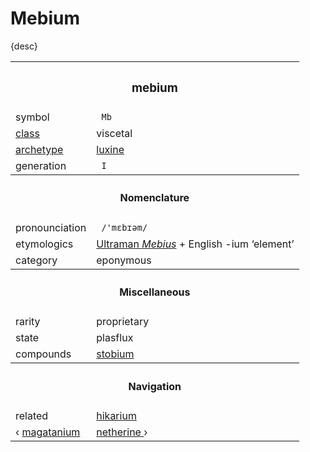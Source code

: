# Mebium

{desc}


<table>
  <tr>
    <th colspan="2"> <h3> mebium </h3> </th>
  </tr>
  <tr>
    <td> symbol </td>
    <td> <code> Mb </code> </td>
  </tr>
  <tr>
    <td> <a href="../readme.md#class"> class </a> </td>
    <td> viscetal </td> 
  </tr>
  <tr>
    <td> <a href="../readme.md#archetype"> archetype </a> </td>
    <td> <a href="–"> luxine </a> </td>
  </tr>
  <tr>
    <td> generation </td>
    <td> <code> I </code> </td>
  </tr>
  <tr>
    <th colspan="2"> <h4> Nomenclature </h4> </th>
  </tr>
  <tr>
    <td> pronounciation </td>
    <td> <code> /'mɛbɪəm/ </code> </td> 
  </tr>
  <tr>
    <td> etymologics </td>
    <td> <a href="https://ultra.fandom.com/wiki/Ultraman_Mebius_(character)">Ultraman <em>Mebius</em></a> + English </em>-ium</em> ‘element’ </td>
  </tr>
  <tr>
    <td> category </td>
    <td> eponymous </td>
  </tr>
  <tr>
    <th colspan="2"> <h4> Miscellaneous </h4> </th>
  </tr>
  <tr>
    <td> rarity </td>
    <td> proprietary </td>
  </tr>
  <tr>
    <td> state </td>
    <td> plasflux </td>
  </tr>
  <tr>
    <td> compounds </td>
    <td> <a href="../compounds/stobium.md"> stobium </a> </td>
  </tr>
  <tr>
    <th colspan="2"> <h4> Navigation </h4> </th>
  </tr>
  <tr>
    <td> related </td>
    <td> <a href="hikarium.md"> hikarium </a> </td>
  </tr>
  <tr>
    <td> ‹ <a href="magatanium.md"> magatanium </a> </td>
    <td> <a href="netherine.md"> netherine </a> › </td>
  </tr>
</table>
